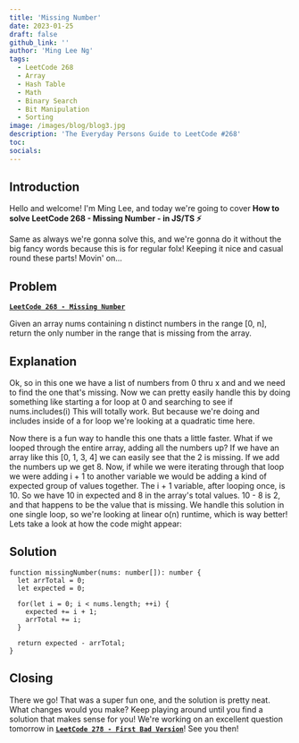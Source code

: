 ```yaml
---
title: 'Missing Number'
date: 2023-01-25
draft: false
github_link: ''
author: 'Ming Lee Ng'
tags:
  - LeetCode 268
  - Array
  - Hash Table
  - Math
  - Binary Search
  - Bit Manipulation
  - Sorting
image: /images/blog/blog3.jpg
description: 'The Everyday Persons Guide to LeetCode #268'
toc:
socials:
---
```


## Introduction

Hello and welcome! I'm Ming Lee, and today we're going to cover **How to solve LeetCode 268 - Missing Number - in JS/TS :zap:**

Same as always we're gonna solve this, and we're gonna do it without the big fancy words because this is for regular folx! Keeping it nice and casual
round these parts! Movin' on...

## Problem

<b><a href='https://leetcode.com/problems/missing-number/'>`LeetCode 268 - Missing Number`</a></b>

Given an array nums containing n distinct numbers in the range [0, n], return the only number in the range that is missing from the array.

## Explanation

Ok, so in this one we have a list of numbers from 0 thru x and and we need to find the one that's missing. Now we can pretty easily handle this by
doing something like starting a for loop at 0 and searching to see if nums.includes(i) This will totally work. But because we're doing and includes
inside of a for loop we're looking at a quadratic time here.

Now there is a fun way to handle this one thats a little faster. What if we looped through the entire array, adding all the numbers up? If we have an
array like this [0, 1, 3, 4] we can easily see that the 2 is missing. If we add the numbers up we get 8. Now, if while we were iterating through that
loop we were adding i + 1 to another variable we would be adding a kind of expected group of values together. The i + 1 variable, after looping once,
is 10. So we have 10 in expected and 8 in the array's total values. 10 - 8 is 2, and that happens to be the value that is missing. We handle this
solution in one single loop, so we're looking at linear o(n) runtime, which is way better! Lets take a look at how the code might appear:

## Solution

```
function missingNumber(nums: number[]): number {
  let arrTotal = 0;
  let expected = 0;

  for(let i = 0; i < nums.length; ++i) {
    expected += i + 1;
    arrTotal += i;
  }

  return expected - arrTotal;
}
```

## Closing

There we go! That was a super fun one, and the solution is pretty neat. What changes would you make? Keep playing around until you find a solution
that makes sense for you! We're working on an excellent question tomorrow in <a href='../firstbadversion/'>**`LeetCode 278 - First Bad Version`**</a>!
See you then!
